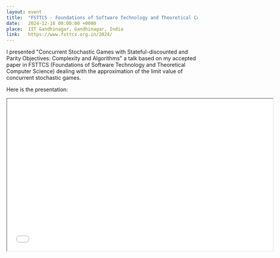 ```yaml
---
layout: event
title:  "FSTTCS - Foundations of Software Technology and Theoretical Computer Science"
date:   2024-12-16 00:00:00 +0000
place:  IIT Gandhinagar, Gandhinagar, India
link:   https://www.fsttcs.org.in/2024/
---
```


I presented "Concurrent Stochastic Games with
Stateful-discounted and Parity Objectives: Complexity and Algorithms" a talk based on my accepted paper in FSTTCS (Foundations of Software Technology and Theoretical Computer Science) dealing with the approximation of the limit value of concurrent stochastic games.

Here is the presentation:
<iframe src="presentations\2024-12 Concurrent Stochastic Games with
Stateful-discounted Objectives.pdf" height="400" width="700"></iframe>



